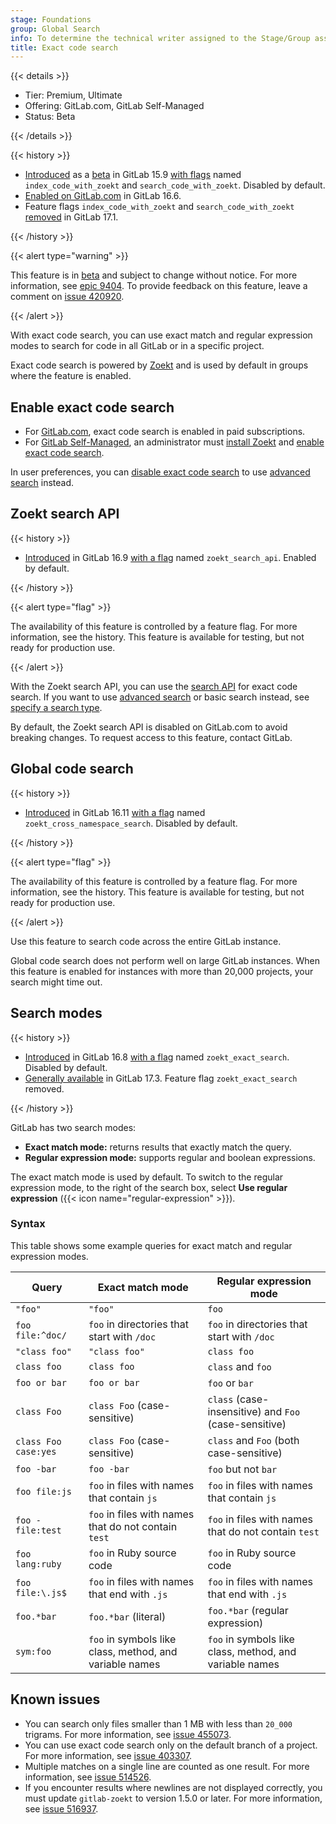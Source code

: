 ```yaml
---
stage: Foundations
group: Global Search
info: To determine the technical writer assigned to the Stage/Group associated with this page, see https://handbook.gitlab.com/handbook/product/ux/technical-writing/#assignments
title: Exact code search
---
```


{{< details >}}

- Tier: Premium, Ultimate
- Offering: GitLab.com, GitLab Self-Managed
- Status: Beta

{{< /details >}}

{{< history >}}

- [Introduced](https://gitlab.com/gitlab-org/gitlab/-/merge_requests/105049) as a [beta](../../policy/development_stages_support.md#beta) in GitLab 15.9 [with flags](../../administration/feature_flags.md) named `index_code_with_zoekt` and `search_code_with_zoekt`. Disabled by default.
- [Enabled on GitLab.com](https://gitlab.com/gitlab-org/gitlab/-/issues/388519) in GitLab 16.6.
- Feature flags `index_code_with_zoekt` and `search_code_with_zoekt` [removed](https://gitlab.com/gitlab-org/gitlab/-/merge_requests/148378) in GitLab 17.1.

{{< /history >}}

{{< alert type="warning" >}}

This feature is in [beta](../../policy/development_stages_support.md#beta) and subject to change without notice.
For more information, see [epic 9404](https://gitlab.com/groups/gitlab-org/-/epics/9404).
To provide feedback on this feature, leave a comment on
[issue 420920](https://gitlab.com/gitlab-org/gitlab/-/issues/420920).

{{< /alert >}}

With exact code search, you can use exact match and regular expression modes
to search for code in all GitLab or in a specific project.

Exact code search is powered by [Zoekt](https://github.com/sourcegraph/zoekt)
and is used by default in groups where the feature is enabled.

## Enable exact code search

- For [GitLab.com](../../subscriptions/gitlab_com/_index.md),
  exact code search is enabled in paid subscriptions.
- For [GitLab Self-Managed](../../subscriptions/self_managed/_index.md), an administrator must
  [install Zoekt](../../integration/exact_code_search/zoekt.md#install-zoekt) and
  [enable exact code search](../../integration/exact_code_search/zoekt.md#enable-exact-code-search).

In user preferences, you can [disable exact code search](../profile/preferences.md#disable-exact-code-search)
to use [advanced search](advanced_search.md) instead.

## Zoekt search API

{{< history >}}

- [Introduced](https://gitlab.com/gitlab-org/gitlab/-/merge_requests/143666) in GitLab 16.9 [with a flag](../../administration/feature_flags.md) named `zoekt_search_api`. Enabled by default.

{{< /history >}}

{{< alert type="flag" >}}

The availability of this feature is controlled by a feature flag.
For more information, see the history.
This feature is available for testing, but not ready for production use.

{{< /alert >}}

With the Zoekt search API, you can use the [search API](../../api/search.md) for exact code search.
If you want to use [advanced search](advanced_search.md) or basic search instead, see
[specify a search type](_index.md#specify-a-search-type).

By default, the Zoekt search API is disabled on GitLab.com to avoid breaking changes.
To request access to this feature, contact GitLab.

## Global code search

{{< history >}}

- [Introduced](https://gitlab.com/gitlab-org/gitlab/-/merge_requests/147077) in GitLab 16.11 [with a flag](../../administration/feature_flags.md) named `zoekt_cross_namespace_search`. Disabled by default.

{{< /history >}}

{{< alert type="flag" >}}

The availability of this feature is controlled by a feature flag.
For more information, see the history.
This feature is available for testing, but not ready for production use.

{{< /alert >}}

Use this feature to search code across the entire GitLab instance.

Global code search does not perform well on large GitLab instances.
When this feature is enabled for instances with more than 20,000 projects, your search might time out.

## Search modes

{{< history >}}

- [Introduced](https://gitlab.com/gitlab-org/gitlab/-/issues/434417) in GitLab 16.8 [with a flag](../../administration/feature_flags.md) named `zoekt_exact_search`. Disabled by default.
- [Generally available](https://gitlab.com/gitlab-org/gitlab/-/issues/436457) in GitLab 17.3. Feature flag `zoekt_exact_search` removed.

{{< /history >}}

GitLab has two search modes:

- **Exact match mode:** returns results that exactly match the query.
- **Regular expression mode:** supports regular and boolean expressions.

The exact match mode is used by default.
To switch to the regular expression mode, to the right of the search box,
select **Use regular expression** ({{< icon name="regular-expression" >}}).

### Syntax

<!-- Remember to also update the table in `doc/drawers/exact_code_search_syntax.md` -->

This table shows some example queries for exact match and regular expression modes.

| Query                | Exact match mode                                        | Regular expression mode |
| -------------------- | ------------------------------------------------------- | ----------------------- |
| `"foo"`              | `"foo"`                                                 | `foo` |
| `foo file:^doc/`     | `foo` in directories that start with `/doc`             | `foo` in directories that start with `/doc` |
| `"class foo"`        | `"class foo"`                                           | `class foo` |
| `class foo`          | `class foo`                                             | `class` and `foo` |
| `foo or bar`         | `foo or bar`                                            | `foo` or `bar` |
| `class Foo`          | `class Foo` (case-sensitive)                            | `class` (case-insensitive) and `Foo` (case-sensitive) |
| `class Foo case:yes` | `class Foo` (case-sensitive)                            | `class` and `Foo` (both case-sensitive) |
| `foo -bar`           | `foo -bar`                                              | `foo` but not `bar` |
| `foo file:js`        | `foo` in files with names that contain `js`             | `foo` in files with names that contain `js` |
| `foo -file:test`     | `foo` in files with names that do not contain `test`    | `foo` in files with names that do not contain `test` |
| `foo lang:ruby`      | `foo` in Ruby source code                               | `foo` in Ruby source code |
| `foo file:\.js$`     | `foo` in files with names that end with `.js`           | `foo` in files with names that end with `.js` |
| `foo.*bar`           | `foo.*bar` (literal)                                    | `foo.*bar` (regular expression) |
| `sym:foo`            | `foo` in symbols like class, method, and variable names | `foo` in symbols like class, method, and variable names |

## Known issues

- You can search only files smaller than 1 MB with less than `20_000` trigrams.
  For more information, see [issue 455073](https://gitlab.com/gitlab-org/gitlab/-/issues/455073).
- You can use exact code search only on the default branch of a project.
  For more information, see [issue 403307](https://gitlab.com/gitlab-org/gitlab/-/issues/403307).
- Multiple matches on a single line are counted as one result.
  For more information, see [issue 514526](https://gitlab.com/gitlab-org/gitlab/-/issues/514526).
- If you encounter results where newlines are not displayed correctly,
  you must update `gitlab-zoekt` to version 1.5.0 or later.
  For more information, see [issue 516937](https://gitlab.com/gitlab-org/gitlab/-/issues/516937).

